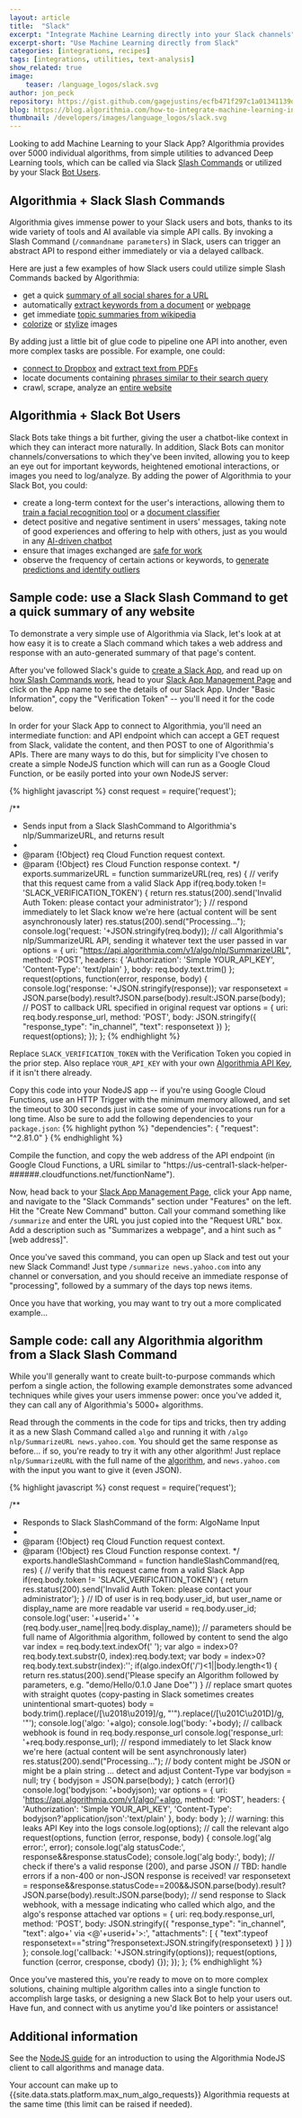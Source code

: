 ```yaml
---
layout: article
title:  "Slack"
excerpt: "Integrate Machine Learning directly into your Slack channels"
excerpt-short: "Use Machine Learning directly from Slack"
categories: [integrations, recipes]
tags: [integrations, utilities, text-analysis]
show_related: true
image:
    teaser: /language_logos/slack.svg
author: jon_peck
repository: https://gist.github.com/gagejustins/ecfb471f297c1a01341139dca50d89f3
blog: https://blog.algorithmia.com/how-to-integrate-machine-learning-into-your-slack-channels/
thumbnail: /developers/images/language_logos/slack.svg
---
```


Looking to add Machine Learning to your Slack App? Algorithmia provides over 5000 individual algorithms, from simple utilities to advanced Deep Learning tools, which can be called via Slack <a href="https://api.slack.com/slash-commands" target="_blank">Slash Commands</a> or utilized by your Slack <a href="https://api.slack.com/bot-users" target="_blank">Bot Users</a>.

## Algorithmia + Slack Slash Commands

Algorithmia gives immense power to your Slack users and bots, thanks to its wide variety of tools and AI available via simple API calls. By invoking a Slash Command (`/commandname parameters`) in Slack, users can trigger an abstract API to respond either immediately or via a delayed callback. 

Here are just a few examples of how Slack users could utilize simple Slash Commands backed by Algorithmia:
* get a quick [summary of all social shares for a URL](https://algorithmia.com/algorithms/web/ShareCounts)
* automatically [extract keywords from a document](https://algorithmia.com/algorithms/nlp/AutoTag) or [webpage](https://algorithmia.com/algorithms/tags/AutoTagURL)
* get immediate [topic summaries from wikipedia](https://algorithmia.com/algorithms/web/WikipediaParser)
* [colorize](https://algorithmia.com/algorithms/deeplearning/ColorfulImageColorization) or [stylize](https://algorithmia.com/algorithms/deeplearning/DeepFilter) images

By adding just a little bit of glue code to pipeline one API into another, even more complex tasks are possible. For example, one could:
* [connect to Dropbox]({{site.baseurl}}/data/) and [extract text from PDFs](https://algorithmia.com/algorithms/ANaimi/PDFToText)
* locate documents containing [phrases similar to their search query](https://algorithmia.com/algorithms/PetiteProgrammer/TextSimilarity)
* crawl, scrape, analyze an [entire website](https://blog.algorithmia.com/web-scraping-crawling-python/)


## Algorithmia + Slack Bot Users

Slack Bots take things a bit further, giving the user a chatbot-like context in which they can interact more naturally. In addition, Slack Bots can monitor channels/conversations to which they've been invited, allowing you to keep an eye out for important keywords, heightened emotional interactions, or images you need to log/analyze. By adding the power of Algorithmia to your Slack Bot, you could:

* create a long-term context for the user's interactions, allowing them to [train a facial recognition tool](https://blog.algorithmia.com/train-a-face-recognition-model-to-recognize-celebrities/) or a [document classifier](https://blog.algorithmia.com/acquiring-data-for-document-classification/)
* detect positive and negative sentiment in users' messages, taking note of good experiences and offering to help with others, just as you would in any [AI-driven chatbot](https://blog.algorithmia.com/building-an-emotionally-aware-chatbot/)
* ensure that images exchanged are [safe for work](https://algorithmia.com/algorithms/sfw/NudityDetectioni2v)
* observe the frequency of certain actions or keywords, to [generate predictions and identify outliers](https://algorithmia.com/algorithms/TimeSeries/)

## Sample code: use a Slack Slash Command to get a quick summary of any website

To demonstrate a very simple use of Algorithmia via Slack, let's look at at how easy it is to create a Slach command which takes a web address and response with an auto-generated summary of that page's content.
 
After you've followed Slack's guide to [create a Slack App](https://api.slack.com/slack-apps), and read up on [how Slash Commands work](https://api.slack.com/slash-commands), head to your [Slack App Management Page](https://api.slack.com/apps) and click on the App name to see the details of our Slack App. Under "Basic Information", copy the "Verification Token" -- you'll need it for the code below.

In order for your Slack App to connect to Algorithmia, you'll need an intermediate function: and API endpoint which can accept a GET request from Slack, validate the content, and then POST to one of Algorithmia's APIs. There are many ways to do this, but for simplicity I've chosen to create a simple NodeJS function which will can run as a Google Cloud Function, or be easily ported into your own NodeJS server:

{% highlight javascript %}
const request = require('request');

/**
 * Sends input from a Slack SlashCommand to Algorithmia's nlp/SummarizeURL, and returns result
 *
 * @param {!Object} req Cloud Function request context.
 * @param {!Object} res Cloud Function response context.
 */
exports.summarizeURL = function summarizeURL(req, res) {
  // verify that this request came from a valid Slack App
  if(req.body.token != 'SLACK_VERIFICATION_TOKEN') {
    return res.status(200).send('Invalid Auth Token: please contact your administrator');
  }
  // respond immediately to let Slack know we're here (actual content will be sent asynchronously later)
  res.status(200).send("Processing...");
  console.log('request: '+JSON.stringify(req.body));
  // call Algorithmia's nlp/SummarizeURL API, sending it whatever text the user passed in
  var options = {
    uri: "https://api.algorithmia.com/v1/algo/nlp/SummarizeURL",
    method: 'POST',
    headers: {
      'Authorization': 'Simple YOUR_API_KEY',
      'Content-Type': 'text/plain'
    },
    body: req.body.text.trim()
  };
  request(options, function(error, response, body) {
    console.log('response: '+JSON.stringify(response));
  	var responsetext = JSON.parse(body).result?JSON.parse(body).result:JSON.parse(body);
    // POST to callback URL specified in original request
    var options = {
      uri: req.body.response_url,
      method: 'POST',
      body: JSON.stringify({
        "response_type": "in_channel",
        "text": responsetext
      })
    };
    request(options);
  });
};
{% endhighlight %}

Replace `SLACK_VERIFICATION_TOKEN` with the Verification Token you copied in the prior step. Also replace `YOUR_API_KEY` with your own [Algorithmia API Key](/user#credentials), if it isn't there already.

Copy this code into your NodeJS app -- if you're using Google Cloud Functions, use an HTTP Trigger with the minimum memory allowed, and set the timeout to 300 seconds just in case some of your invocations run for a long time. Also be sure to add the following dependencies to your `package.json`:
{% highlight python %}
  "dependencies": {
    "request": "^2.81.0"
  }
{% endhighlight %}

Compile the function, and copy the web address of the API endpoint (in Google Cloud Functions, a URL similar to "https://us-central1-slack-helper-######.cloudfunctions.net/functionName").

Now, head back to your [Slack App Management Page](https://api.slack.com/apps), click your App name, and navigate to the "Slack Commands" section under "Features" on the left. Hit the "Create New Command" button. Call your command something like `/summarize` and enter the URL you just copied into the "Request URL" box. Add a description such as "Summarizes a webpage", and a hint such as "[web address]".

Once you've saved this command, you can open up Slack and test out your new Slack Command! Just type `/summarize news.yahoo.com` into any channel or conversation, and you should receive an immediate response of "processing", followed by a summary of the days top news items.

Once you have that working, you may want to try out a more complicated example...

## Sample code: call any Algorithmia algorithm from a Slack Slash Command

While you'll generally want to create built-to-purpose commands which perfom a single action, the following example demonstrates some advanced techniques while gives your users immense power: once you've added it, they can call any of Algorithmia's 5000+ algorithms.

Read through the comments in the code for tips and tricks, then try adding it as a new Slash Command called `algo` and running it with `/algo nlp/SummarizeURL news.yahoo.com`. You should get the same response as before... if so, you're ready to try it with any other algorithm! Just replace `nlp/SummarizeURL` with the full name of the [algorithm](https://algorithmia.com/algorithms), and `news.yahoo.com` with the input you want to give it (even JSON).

{% highlight javascript %}
const request = require('request');

/**
 * Responds to Slack SlashCommand of the form: AlgoName Input
 *
 * @param {!Object} req Cloud Function request context.
 * @param {!Object} res Cloud Function response context.
 */
exports.handleSlashCommand = function handleSlashCommand(req, res) {
  // verify that this request came from a valid Slack App
  if(req.body.token != 'SLACK_VERIFICATION_TOKEN') {
    return res.status(200).send('Invalid Auth Token: please contact your administrator');
  }
  // ID of user is in req.body.user_id, but user_name or display_name are more readable
  var userid = req.body.user_id;
  console.log('user: '+userid+' '+(req.body.user_name||req.body.display_name));
  // parameters should be full name of Algorithmia algorithm, followed by content to send the algo
  var index = req.body.text.indexOf(' ');
  var algo = index>0?req.body.text.substr(0, index):req.body.text;
  var body = index>0?req.body.text.substr(index):'';
  if(algo.indexOf('/')<1||body.length<1) {
    return res.status(200).send('Please specify an Algorithm followed by parameters, e.g. "demo/Hello/0.1.0 Jane Doe"')
  }
  // replace smart quotes with straight quotes (copy-pasting in Slack sometimes creates unintentional smart-quotes)
  body = body.trim().replace(/[\u2018\u2019]/g, "'").replace(/[\u201C\u201D]/g, '"');
  console.log('algo: '+algo);
  console.log('body: '+body);
  // callback webhook is found in req.body.response_url
  console.log('response_url: '+req.body.response_url);
  // respond immediately to let Slack know we're here (actual content will be sent asynchronously later)
  res.status(200).send("Processing...");
  // body content might be JSON or might be a plain string ... detect and adjust Content-Type
  var bodyjson = null;
  try {
    bodyjson = JSON.parse(body);
  } catch (error){}
  console.log('bodyjson: '+bodyjson);
  var options = {
    uri: 'https://api.algorithmia.com/v1/algo/'+algo,
    method: 'POST',
    headers: {
      'Authorization': 'Simple YOUR_API_KEY',
      'Content-Type': bodyjson?'application/json':'text/plain'
    },
    body: body
  };
  // warning: this leaks API Key into the logs
  console.log(options);
  // call the relevant algo
  request(options, function (error, response, body) {
    console.log('alg error:', error); 
    console.log('alg statusCode:', response&&response.statusCode); 
    console.log('alg body:', body);
    // check if there's a valid response (200), and parse JSON
  	// TBD: handle errors if a non-400 or non-JSON response is received!
  	var responsetext = response&&response.statusCode==200&&JSON.parse(body).result?JSON.parse(body).result:JSON.parse(body);
  	// send response to Slack webhook, with a message indicating who called which algo, and the algo's response attached
    var options = {
      uri: req.body.response_url,
      method: 'POST',
      body: JSON.stringify({
        "response_type": "in_channel",
        "text": algo+' via <@'+userid+'>:',
        "attachments": [
          {
            "text":typeof responsetext=="string"?responsetext:JSON.stringify(responsetext)
          }
        ]
      })
    };
    console.log('callback: '+JSON.stringify(options));
    request(options, function (cerror, cresponse, cbody) {});
  });
};
{% endhighlight %}

Once you've mastered this, you're ready to move on to more complex solutions, chaining multiple algorithm calles into a single function to accomplish large tasks, or designing a new Slack Bot to help your users out. Have fun, and <a onclick="Intercom('show')">connect with us<a/> anytime you'd like pointers or assistance!

## Additional information

See the [NodeJS guide](../node) for an introduction to using the Algorithmia NodeJS client to call algorithms and manage data.

Your account can make up to {{site.data.stats.platform.max_num_algo_requests}} Algorithmia requests at the same time (this limit <a onclick="Intercom('show')">can be raised</a> if needed).
